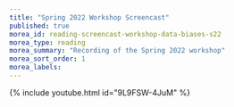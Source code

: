 ```yaml
---
title: "Spring 2022 Workshop Screencast"
published: true
morea_id: reading-screencast-workshop-data-biases-s22
morea_type: reading
morea_summary: "Recording of the Spring 2022 workshop"
morea_sort_order: 1
morea_labels:
---
```


{% include youtube.html id="9L9FSW-4JuM" %}
